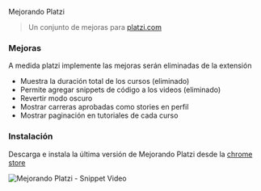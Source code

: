 Mejorando Platzi

> Un conjunto de mejoras para [platzi.com](https://platzi.com)

### Mejoras

A medida platzi implemente las mejoras serán eliminadas de la extensión

- Muestra la duración total de los cursos (eliminado)
- Permite agregar snippets de código a los videos (eliminado)
- Revertir modo oscuro
- Mostrar carreras aprobadas como stories en perfil
- Mostrar paginación en tutoriales de cada curso

### Instalación

Descarga e instala la última versión de Mejorando Platzi desde la [chrome store](https://chrome.google.com/webstore/detail/mejorando-platzi/fmajabjciiepkmkhbclpekpoidfkgjnd)

![Mejorando Platzi - Snippet Video](https://res.cloudinary.com/drukp4ipu/image/upload/v1553981197/mejorando-platzi/mp-video-2.gif)

